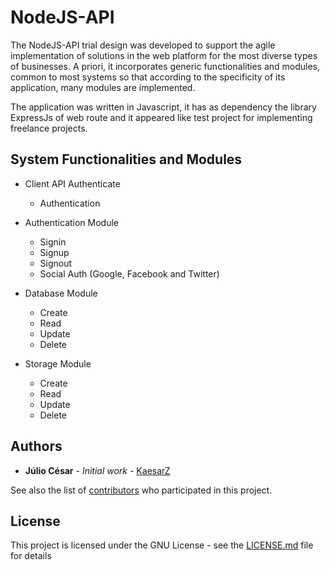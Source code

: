 # NodeJS-API

The NodeJS-API trial design was developed to support the agile implementation of solutions in the web platform for the most diverse types of businesses. A priori, it incorporates generic functionalities and modules, common to most systems so that according to the specificity of its application, many modules are implemented.

The application was written in Javascript, it has as dependency the library ExpressJs of web route and it appeared like test project for implementing freelance projects.

## System Functionalities and Modules

- Client API Authenticate

  - Authentication

- Authentication Module

  - Signin
  - Signup
  - Signout
  - Social Auth (Google, Facebook and Twitter)

- Database Module

  - Create
  - Read
  - Update
  - Delete

- Storage Module

  - Create
  - Read
  - Update
  - Delete

## Authors

- **Júlio César** - _Initial work_ - [KaesarZ](https://github.com/KaesarZ)

See also the list of [contributors](https://github.com/KaesarZ/Argus/contributors) who participated in this project.

## License

This project is licensed under the GNU License - see the [LICENSE.md](LICENSE.md) file for details
